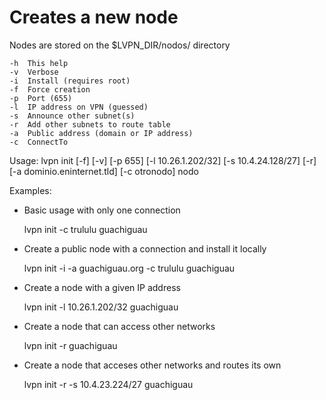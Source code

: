 # Creates a new node

Nodes are stored on the $LVPN\_DIR/nodos/ directory

    -h  This help
    -v  Verbose
    -i  Install (requires root)
    -f  Force creation
    -p  Port (655)
    -l  IP address on VPN (guessed)
    -s  Announce other subnet(s)
    -r  Add other subnets to route table
    -a  Public address (domain or IP address)
    -c  ConnectTo

Usage: 
lvpn init [-f] [-v] [-p 655] [-l 10.26.1.202/32] [-s 10.4.24.128/27] [-r] [-a dominio.eninternet.tld] [-c otronodo] nodo 

Examples:
* Basic usage with only one connection

  lvpn init -c trululu guachiguau
 
* Create a public node with a connection and install it locally

  lvpn init -i -a guachiguau.org -c trululu guachiguau

* Create a node with a given IP address

  lvpn init -l 10.26.1.202/32 guachiguau

* Create a node that can access other networks

  lvpn init -r guachiguau

* Create a node that acceses other networks and routes its own

  lvpn init -r -s 10.4.23.224/27 guachiguau


